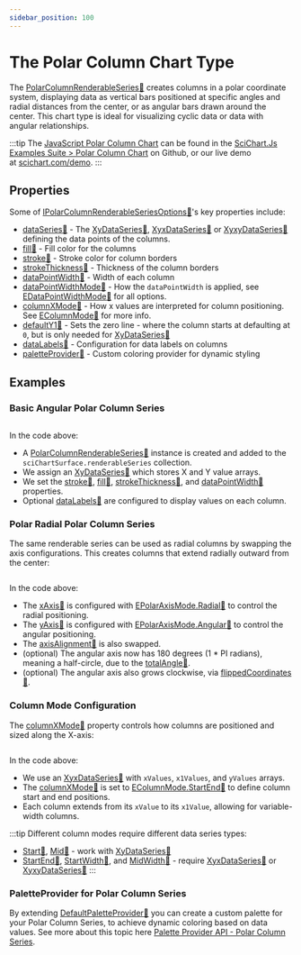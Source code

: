 ```yaml
---
sidebar_position: 100
---
```


# The Polar Column Chart Type

The [PolarColumnRenderableSeries:blue_book:](https://www.scichart.com/documentation/js/v4/typedoc/classes/polarcolumnrenderableseries.html) creates columns in a polar coordinate system, displaying data as vertical bars positioned at specific angles and radial distances from the center, or as angular bars drawn around the center.
This chart type is ideal for visualizing cyclic data or data with angular relationships.

:::tip
The [JavaScript Polar Column Chart](https://stagingdemo2.scichart.com/demo/javascript/polar-column-chart) can be found in the [SciChart.Js Examples Suite > Polar Column Chart](https://github.com/ABTSoftware/SciChart.JS.Examples/blob/release_v4.0/Examples/src/components/Examples/Charts2D/PolarCharts/PolarColumnChart) on Github, or our live demo at [scichart.com/demo](https://stagingdemo2.scichart.com/demo/react/polar-column-chart).
:::

<ChartFromSciChartDemo 
    src="https://stagingdemo2.scichart.com/demo/iframe/polar-column-chart"
    title="Polar Column Series Chart"
/>

## Properties

Some of [IPolarColumnRenderableSeriesOptions:blue_book:](https://www.scichart.com/documentation/js/v4/typedoc/interfaces/ipolarcolumnrenderableseriesoptions.html)'s key properties include:

- [dataSeries:blue_book:](https://www.scichart.com/documentation/js/v4/typedoc/interfaces/ipolarcolumnrenderableseriesoptions.html#dataseries) - The [XyDataSeries:blue_book:](https://www.scichart.com/documentation/js/v4/typedoc/classes/xydataseries.html), [XyxDataSeries:blue_book:](https://www.scichart.com/documentation/js/v4/typedoc/classes/xyxdataseries.html) or [XyxyDataSeries:blue_book:](https://www.scichart.com/documentation/js/v4/typedoc/classes/xyxydataseries.html) defining the data points of the columns.
- [fill:blue_book:](https://www.scichart.com/documentation/js/v4/typedoc/interfaces/ipolarcolumnrenderableseriesoptions.html#fill) - Fill color for the columns
- [stroke:blue_book:](https://www.scichart.com/documentation/js/v4/typedoc/interfaces/ipolarcolumnrenderableseriesoptions.html#stroke) - Stroke color for column borders
- [strokeThickness:blue_book:](https://www.scichart.com/documentation/js/v4/typedoc/interfaces/ipolarcolumnrenderableseriesoptions.html#strokethickness) - Thickness of the column borders
- [dataPointWidth:blue_book:](https://www.scichart.com/documentation/js/v4/typedoc/interfaces/ipolarcolumnrenderableseriesoptions.html#datapointwidth) - Width of each column
- [dataPointWidthMode:blue_book:](https://www.scichart.com/documentation/js/v4/typedoc/interfaces/ipolarcolumnrenderableseriesoptions.html#datapointwidthmode) - How the `dataPointWidth` is applied, see [EDataPointWidthMode:blue_book:](https://www.scichart.com/documentation/js/v4/typedoc/enums/edatapointwidthmode.html) for all options.
- [columnXMode:blue_book:](https://www.scichart.com/documentation/js/v4/typedoc/interfaces/ipolarcolumnrenderableseriesoptions.html#columnxmode) - How x values are interpreted for column positioning. See [EColumnMode:blue_book:](https://www.scichart.com/documentation/js/v4/typedoc/enums/ecolumnmode.html) for more info.
- [defaultY1:blue_book:](https://www.scichart.com/documentation/js/v4/typedoc/interfaces/ipolarcolumnrenderableseriesoptions.html#defaulty1) - Sets the zero line - where the column starts at defaulting at `0`, but is only needed for [XyDataSeries:blue_book:](https://www.scichart.com/documentation/js/v4/typedoc/classes/xydataseries.html)
- [dataLabels:blue_book:](https://www.scichart.com/documentation/js/v4/typedoc/interfaces/ipolarcolumnrenderableseriesoptions.html#datalabels) - Configuration for data labels on columns
- [paletteProvider:blue_book:](https://www.scichart.com/documentation/js/v4/typedoc/interfaces/ipolarcolumnrenderableseriesoptions.html#paletteprovider) - Custom coloring provider for dynamic styling

## Examples

### Basic Angular Polar Column Series

```ts showLineNumbers {20,28,36,44} file=./BasicAngular/demo.ts start=region_A_start end=region_A_end
```

<LiveDocSnippet name="./Basic/demo" />

In the code above:

- A [PolarColumnRenderableSeries:blue_book:](https://www.scichart.com/documentation/js/v4/typedoc/classes/polarcolumnrenderableseries.html) instance is created and added to the `sciChartSurface.renderableSeries` collection.
- We assign an [XyDataSeries:blue_book:](https://www.scichart.com/documentation/js/v4/typedoc/classes/xydataseries.html) which stores X and Y value arrays.
- We set the [stroke:blue_book:](https://www.scichart.com/documentation/js/v4/typedoc/classes/polarcolumnrenderableseries.html#stroke), [fill:blue_book:](https://www.scichart.com/documentation/js/v4/typedoc/classes/polarcolumnrenderableseries.html#fill), [strokeThickness:blue_book:](https://www.scichart.com/documentation/js/v4/typedoc/classes/polarcolumnrenderableseries.html#strokethickness), and [dataPointWidth:blue_book:](https://www.scichart.com/documentation/js/v4/typedoc/classes/polarcolumnrenderableseries.html#datapointwidth) properties.
- Optional [dataLabels:blue_book:](https://www.scichart.com/documentation/js/v4/typedoc/classes/polarcolumnrenderableseries.html#datalabels) are configured to display values on each column.

### Polar Radial Polar Column Series

The same renderable series can be used as radial columns by swapping the axis configurations. This creates columns that extend radially outward from the center:

```ts showLineNumbers {2-3,10-11,15} file=./BasicRadial/demo.ts start=region_A_start end=region_A_end
```

<LiveDocSnippet name="./BasicRadial/demo" />

In the code above:
- The [xAxis:blue_book:](https://www.scichart.com/documentation/js/v4/typedoc/classes/polarcolumnrenderableseries.html#xaxis) is configured with [EPolarAxisMode.Radial:blue_book:](https://www.scichart.com/documentation/js/v4/typedoc/enums/epolaraxismode.html#radial) to control the radial positioning.
- The [yAxis:blue_book:](https://www.scichart.com/documentation/js/v4/typedoc/classes/polarcolumnrenderableseries.html#yaxis) is configured with [EPolarAxisMode.Angular:blue_book:](https://www.scichart.com/documentation/js/v4/typedoc/enums/epolaraxismode.html#angular) to control the angular positioning.
- The [axisAlignment:blue_book:](https://www.scichart.com/documentation/js/v4/typedoc/classes/polarcolumnrenderableseries.html#axisalignment) is also swapped.
- (optional) The angular axis now has 180 degrees (1 * PI radians), meaning a half-circle, due to the [totalAngle:blue_book:](https://www.scichart.com/documentation/js/v4/typedoc/classes/polarcolumnrenderableseries.html#totalAngle).
- (optional) The angular axis also grows clockwise, via [flippedCoordinates:blue_book:](https://www.scichart.com/documentation/js/v4/typedoc/classes/polarcolumnrenderableseries.html#flippedcoordinates).

### Column Mode Configuration

The [columnXMode:blue_book:](https://www.scichart.com/documentation/js/v4/typedoc/classes/polarcolumnrenderableseries.html#columnxmode) property controls how columns are positioned and sized along the X-axis:

```ts showLineNumbers {7} file=./ColumnMode/demo.ts start=region_A_start end=region_A_end
```
<LiveDocSnippet name="./ColumnMode/demo" />

In the code above:
- We use an [XyxDataSeries:blue_book:](https://www.scichart.com/documentation/js/v4/typedoc/classes/xyxdataseries.html) with `xValues`, `x1Values`, and `yValues` arrays.
- The [columnXMode:blue_book:](https://www.scichart.com/documentation/js/v4/typedoc/classes/polarcolumnrenderableseries.html#columnxmode) is set to [EColumnMode.StartEnd:blue_book:](https://www.scichart.com/documentation/js/v4/typedoc/enums/ecolumnmode.html#startend) to define column start and end positions.
- Each column extends from its `xValue` to its `x1Value`, allowing for variable-width columns.

:::tip Different column modes require different data series types:
- [Start:blue_book:](https://www.scichart.com/documentation/js/v4/typedoc/enums/ecolumnmode.html#start), [Mid:blue_book:](https://www.scichart.com/documentation/js/v4/typedoc/enums/ecolumnmode.html#mid) - work with [XyDataSeries:blue_book:](https://www.scichart.com/documentation/js/v4/typedoc/classes/xydataseries.html)
- [StartEnd:blue_book:](https://www.scichart.com/documentation/js/v4/typedoc/enums/ecolumnmode.html#startend), [StartWidth:blue_book:](https://www.scichart.com/documentation/js/v4/typedoc/enums/ecolumnmode.html#startwidth), and [MidWidth:blue_book:](https://www.scichart.com/documentation/js/v4/typedoc/enums/ecolumnmode.html#midwidth) - require [XyxDataSeries:blue_book:](https://www.scichart.com/documentation/js/v4/typedoc/classes/xyxdataseries.html) or [XyxyDataSeries:blue_book:](https://www.scichart.com/documentation/js/v4/typedoc/classes/xyxydataseries.html)
:::

### PaletteProvider for Polar Column Series

By extending [DefaultPaletteProvider:blue_book:](https://www.scichart.com/documentation/js/v4/typedoc/classes/defaultpaletteprovider.html) you can create a custom palette for your Polar Column Series, to achieve dynamic coloring based on data values. See more about this topic here [Palette Provider API - Polar Column Series](/2d-charts/chart-types/palette-provider-api/polar-column-renderable-series).